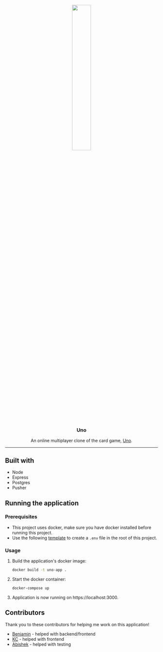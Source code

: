 <p align="center">
  <img src="https://i.imgur.com/FlLw5QH.png" width="35%" height="35%">
  <h3 align="center">Uno</h3>

  <p align="center"> 
  An online multiplayer clone of the card game, <a href="https://www.mattelgames.com/en-us/cards/uno">Uno</a>.
  </p>
</p>

---

## Built with
* Node
* Express
* Postgres
* Pusher

## Running the application
<!-- This project uses docker, make sure you have docker installed before running this project.
 -->
### Prerequisites
* This project uses docker, make sure you have docker installed before running this project.
* Use the following [template](https://pastebin.com/raw/ECmYJfKN) to create a `.env` file in the root of this project.

### Usage
1. Build the application's docker image:
    ```sh
    docker build -t uno-app .
    ```
2. Start the docker container:
    ```sh
    docker-compose up
    ```
3. Application is now running on https://localhost:3000.

## Contributors
Thank you to these contributors for helping me work on this application!

* [Benjamin](https://github.com/benjaminkao) - helped with backend/frontend
* [KC](https://github.com/yogeskc) - helped with frontend
* [Abishek](https://github.com/AbishekNeralla) - helped with testing
